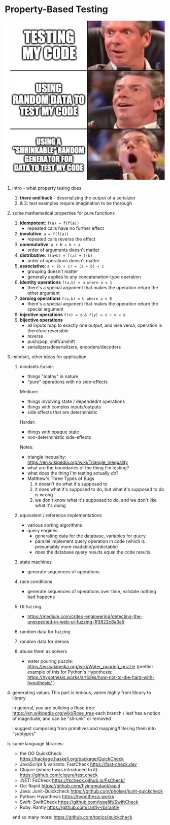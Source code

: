 # Property-Based Testing

![happy man meme](./meme.jpeg)

1. intro - what property tesing does
    1. **there and back** - deserializing the output of a serialzier
    2. & 3: test examples require imagination to be thorough

2. some mathematical properties for pure functions
    1. **idempotent**: `f(a) = f(f(a))`
        - repeated calls have no further effect
    2. **involutive**: `a = f(f(a))`
        - repeated calls reverse the effect
    3. **commutative**: `a + b = b + a`
        - order of arguments doesn't matter
    4. **distributive**: `f(a+b) = f(a) + f(b)`
        - order of operations doesn't matter
    5. **associative**: `a + (b + c) = (a + b) + c`
        - grouping doesn't matter
        - generally applies to any concatenation-type operation
    6. **identity operations** `f(a,b) = a where a = 1`
        - there's a special argument that makes the operation return the other argument
    7. **zeroing operations** `f(a,b) = b where a = 0`
        - there's a special argument that makes the operation return the special argument
    8. **injective operations** `f(x) = z & f(y) = z ∴ x = y`
    9. **bijective operations**
        - all inputs map to exactly one output, and vise versa; operation is therefore reversible
        - reverse
        - push/pop, shift/unshift
        - serializers/deserializers, encoders/decoders

3. mindset, other ideas for application
    1. mindsets
        Easier:
        - things "mathy" in nature
        - "pure" operations with no side-effects

        Medium:
        - things involving state / dependednt operations
        - things with complex inputs/outputs
        - side effects that are deterministic

        Harder:
        - things with opaque state
        - non-deterministic side-effects

        Notes:
        - triangle inequality: https://en.wikipedia.org/wiki/Triangle_inequality
        - what are the boundaries of the thing I'm testing?
        - what does the thing I'm testing actually _do_?
        - Matthew's Three Types of Bugs
            1.   it doesn't do what it's supposed to
            2.  it does what it's supposed to do, but what it's supposed to do is wrong
            3. we don't know what it's supposed to do, and we don't like what it's doing
    2. equivalent / reference implementations
        - various sorting algorithms
        - query engines:
            - generating data for the database, variables for query
            - parallel implement query operation in code (which is presumably more readable/predictable)
            - does the database query results equal the code results
    3. state machines
        - generate sequences of operations
    4. race conditions
        - generate sequences of operations over time, validate nothing bad happens
    5. UI fuzzing
        - https://medium.com/criteo-engineering/detecting-the-unexpected-in-web-ui-fuzzing-1f3822c8a3a5
    6. random data for fuzzing
    7. random data for demos
    8. abuse them as solvers
        - water pouring puzzle: https://en.wikipedia.org/wiki/Water_pouring_puzzle
         (prettier example of this for Python's Hypothesis: https://hypothesis.works/articles/how-not-to-die-hard-with-hypothesis/ )

4. generating values
    This part is tedious, varies highly from library to library

    in general, you are building a Rose tree: https://en.wikipedia.org/wiki/Rose_tree
        each branch / leaf has a notion of magnitude, and can be "shrunk" or removed

    I suggest composing from primitives and mapping/filtering them into "subtypes"

5. some language libraries:
    - the OG QuickCheck: https://hackage.haskell.org/package/QuickCheck
    - JavaScript & variants: FastCheck https://fast-check.dev
    - Clojure (where I was introduced to it): https://github.com/clojure/test.check
    - .NET: FsCheck https://fscheck.github.io/FsCheck/
    - Go: Rapid https://github.com/flyingmutant/rapid
    - Java: Junit-Quickcheck https://github.com/pholser/junit-quickcheck
    - Python: Hypothesis https://hypothesis.works
    - Swift: SwiftCheck https://github.com/typelift/SwiftCheck
    - Ruby: Rantly https://github.com/rantly-rb/rantly

    and so many more: https://github.com/topics/quickcheck
